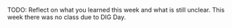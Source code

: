 TODO: Reflect on what you learned this week and what is still unclear.
This week there was no class due to DIG Day. 